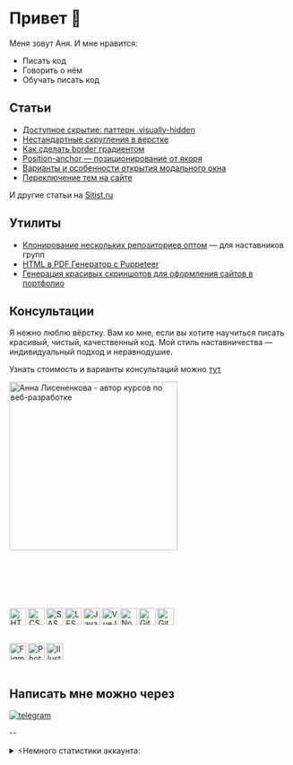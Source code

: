 # Привет 🤗

Меня зовут Аня. И мне нравится:
- Писать код
- Говорить о нём
- Обучать писать код

## Статьи
- [Доступное скрытие: паттерн .visually-hidden](https://sitist.ru/visually-hidden.html)
- [Нестандартные скругления в верстке](https://sitist.ru/magic-border-radius.html)
- [Как сделать border градиентом](https://sitist.ru/gradient-border.html)
- [Position-anchor — позиционирование от якоря](https://sitist.ru/position-anchor.html)
- [Варианты и особенности открытия модального окна](https://sitist.ru/modal-opening.html)
- [Переключение тем на сайте](https://sitist.ru/theme-toggle.html)

И другие статьи на [Sitist.ru](https://sitist.ru/)

## Утилиты
- [Клонирование нескольких репозиториев оптом](https://github.com/Ankhena/Utils.clone-repo) — для наставников групп
- [HTML в PDF Генератор с Puppeteer](https://github.com/Ankhena/Utils.html-to-pdf)
- [Генерация красивых скриншотов для оформления сайтов в портфолио](https://github.com/Ankhena/Utils.adaptive-preview-generator)

## Консультации
Я&nbsp;нежно люблю вёрстку. Вам ко&nbsp;мне, если вы&nbsp;хотите научиться писать красивый, чистый, качественный код. Мой стиль наставничества&nbsp;&mdash; индивидуальный подход и&nbsp;неравнодушие.

Узнать стоимость и варианты консультаций можно [тут](https://sitist.ru/consultations.html)

<img alt="Анна Лисененкова - автор курсов по веб-разработке" width="300px" src="https://sitist.ru/img/Anna1@1x.jpg" />


## &nbsp;
&nbsp;

<img align="left" alt="HTML" width="30px" src="https://cdn.jsdelivr.net/gh/devicons/devicon/icons/html5/html5-plain.svg" />
<img align="left" alt="CSS" width="30px" src="https://cdn.jsdelivr.net/gh/devicons/devicon/icons/css3/css3-plain.svg" />
<img align="left" alt="SASS" width="30px" src="https://cdn.jsdelivr.net/gh/devicons/devicon@latest/icons/sass/sass-original.svg" />
<img align="left" alt="LESS" width="30px" src="https://cdn.jsdelivr.net/gh/devicons/devicon@latest/icons/less/less-plain-wordmark.svg" />

<img align="left" alt="JavaScript" width="30px" src="https://cdn.jsdelivr.net/gh/devicons/devicon/icons/javascript/javascript-plain.svg" />
<img align="left" alt="VueJS" width="30px" src="https://cdn.jsdelivr.net/gh/devicons/devicon@latest/icons/vuejs/vuejs-original.svg" />
<img align="left" alt="NodeJS" width="30px"  src="https://cdn.jsdelivr.net/gh/devicons/devicon/icons/nodejs/nodejs-original.svg" />

<img align="left" alt="Git" width="30px" src="https://cdn.jsdelivr.net/gh/devicons/devicon/icons/git/git-original.svg" />
<img align="left" alt="GitHub" width="30px" src="https://cdn.jsdelivr.net/gh/devicons/devicon/icons/github/github-original.svg" />

&nbsp;

&nbsp;

<img align="left" alt="Figma" width="30px" src="https://cdn.jsdelivr.net/gh/devicons/devicon@latest/icons/figma/figma-original.svg" />
<img align="left" alt="Photoshop" width="30px" src="https://cdn.jsdelivr.net/gh/devicons/devicon@latest/icons/photoshop/photoshop-original.svg" />
<img align="left" alt="Illustrator" width="30px"  src="https://cdn.jsdelivr.net/gh/devicons/devicon@latest/icons/illustrator/illustrator-plain.svg" />
          
&nbsp;

&nbsp;

## Написать мне можно через

[<img alt="telegram" src="https://github.com/Ankhena/Ankhena/assets/20879307/1e922ba6-155e-414a-83f9-836b17b89fc1">](https://t.me/Ankhena)

--

<details>
  <summary>⚡Немного статистики аккаунта:</summary>
  
![Top langs](https://github-readme-stats.vercel.app/api/top-langs/?username=ankhena&layout=compact)
![statistics](https://github-readme-stats.vercel.app/api?username=ankhena)
  
![](https://github-profile-summary-cards.vercel.app/api/cards/profile-details?username=ankhena&theme=github)
   
</details>





<!--

![Top langs](https://github-readme-stats.vercel.app/api/top-langs/?username=ankhena&layout=compact)

**Ankhena/Ankhena** is a ✨ _special_ ✨ repository because its `README.md` (this file) appears on your GitHub profile.

Here are some ideas to get you started:

- 🔭 I’m currently working on ...
- 🌱 I’m currently learning ...
- 👯 I’m looking to collaborate on ...
- 🤔 I’m looking for help with ...
- 💬 Ask me about ...
- 📫 How to reach me: ...
- 😄 Pronouns: ...
- ⚡ Fun fact: ...
-->
